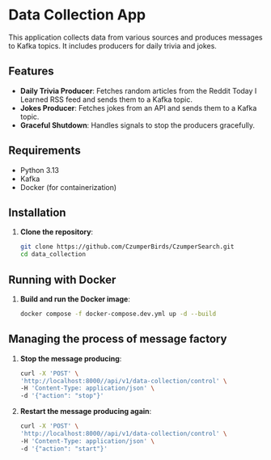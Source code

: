 # Data Collection App

This application collects data from various sources and produces messages to Kafka topics. It includes producers for daily trivia and jokes.

## Features

- **Daily Trivia Producer**: Fetches random articles from the Reddit Today I Learned RSS feed and sends them to a Kafka topic.
- **Jokes Producer**: Fetches jokes from an API and sends them to a Kafka topic.
- **Graceful Shutdown**: Handles signals to stop the producers gracefully.

## Requirements

- Python 3.13
- Kafka
- Docker (for containerization)

## Installation

1. **Clone the repository**:
    ```bash
    git clone https://github.com/CzumperBirds/CzumperSearch.git
    cd data_collection
    ```

## Running with Docker

1. **Build and run the Docker image**:
    ```bash
    docker compose -f docker-compose.dev.yml up -d --build
    ```

## Managing the process of message factory

1. **Stop the message producing**:
    ```bash
    curl -X 'POST' \
    'http://localhost:8000//api/v1/data-collection/control' \
    -H 'Content-Type: application/json' \
    -d '{"action": "stop"}'
    ```

2. **Restart the message producing again**:
    ```bash
    curl -X 'POST' \
    'http://localhost:8000//api/v1/data-collection/control' \
    -H 'Content-Type: application/json' \
    -d '{"action": "start"}'
    ```